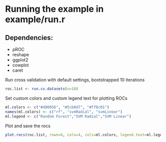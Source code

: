 # Running the example in example/run.r

## Dependencies:
* pROC
* reshape
* ggplot2
* cowplot
* caret

Run cross validation with default settings, bootstrapped 10 iterations
```R
roc.list <- run.cv.datasets(n=10)
```

Set custom colors and custom legend text for plotting ROCs
```R
ml.colors <- c("#d80056", "#5cb8d7", "#ff8c01")
names(ml.colors) <- c("rf", "svmRadial", "svmLinear")
ml.legend <- c("Random Forest","SVM Radial","SVM Linear")
```

Plot and save the rocs
```R
plot.rocs(roc.list, rown=6, coln=4, cols=ml.colors, legend.text=ml.legend, outputfn="ml.rocs.pdf")
```
